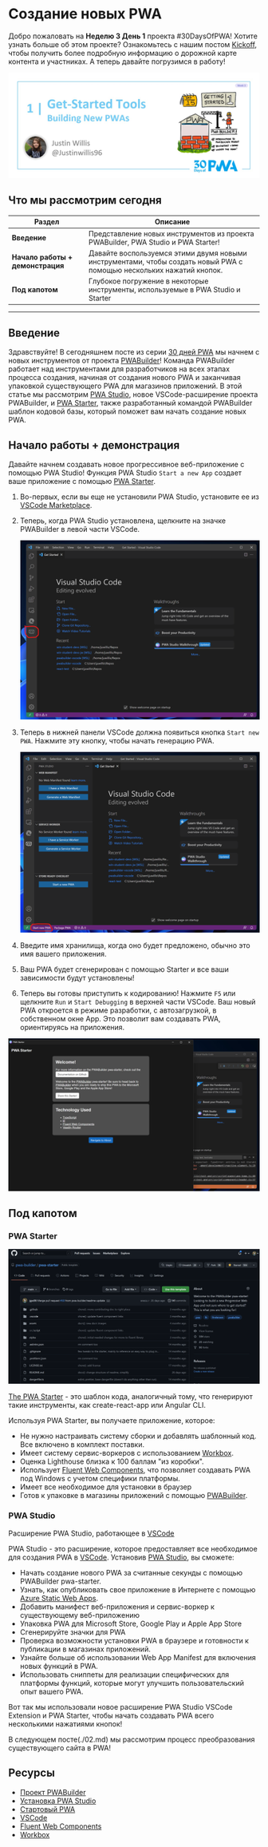 # Создание новых PWA

Добро пожаловать на **Неделю 3 День 1** проекта #30DaysOfPWA! Хотите узнать больше об этом проекте? Ознакомьтесь с нашим постом [Kickoff](../index.md), чтобы получить более подробную информацию о дорожной карте контента и участниках. А теперь давайте погрузимся в работу!

![изображение названия и автора](_media/day-01.jpg)

## Что мы рассмотрим сегодня

| Раздел | Описание |
| --- | --- |
| **Введение** | Представление новых инструментов из проекта PWABuilder, PWA Studio и PWA Starter! |
| **Начало работы + демонстрация** | Давайте воспользуемся этими двумя новыми инструментами, чтобы создать новый PWA с помощью нескольких нажатий кнопок. |
| **Под капотом** | Глубокое погружение в некоторые инструменты, используемые в PWA Studio и Starter |

---

## Введение

Здравствуйте! В сегодняшнем посте из серии [30 дней PWA](https://aka.ms/learn-pwa/30Days-blog) мы начнем с новых инструментов от проекта [PWABuilder](https://aka.ms/learn-PWA/30Days-3.1/github.com/pwa-builder/PWABuilder)! Команда PWABuilder работает над инструментами для разработчиков на всех этапах процесса создания, начиная от создания нового PWA и заканчивая упаковкой существующего PWA для магазинов приложений. В этой статье мы рассмотрим [PWA Studio](https://aka.ms/learn-PWA/30Days-3.1/pwa-studio), новое VSCode-расширение проекта PWABuilder, и [PWA Starter](https://aka.ms/learn-PWA/30Days-3.1/github.com/pwa-builder/pwa-starter), также разработанный командой PWABuilder шаблон кодовой базы, который поможет вам начать создание новых PWA.

## Начало работы + демонстрация

Давайте начнем создавать новое прогрессивное веб-приложение с помощью PWA Studio! Функция PWA Studio `Start a new App` создает ваше приложение с помощью [PWA Starter](https://aka.ms/learn-PWA/30Days-3.1/github.com/pwa-builder/pwa-starter).

1.  Во-первых, если вы еще не установили PWA Studio, установите ее из [VSCode Marketplace](https://aka.ms/learn-PWA/30Days-3.1/pwa-studio).

2.  Теперь, когда PWA Studio установлена, щелкните на значке PWABuilder в левой части VSCode.

    ![Иконка PWABuilder в левой части VSCode](_media/icon-on-left.png)

3.  Теперь в нижней панели VSCode должна появиться кнопка `Start new PWA`. Нажмите эту кнопку, чтобы начать генерацию PWA.

    ![Кнопка start new pwa находится в левом нижнем углу](_media/start-new-pwa.png)

4.  Введите имя хранилища, когда оно будет предложено, обычно это имя вашего приложения.

5.  Ваш PWA будет сгенерирован с помощью Starter и все ваши зависимости будут установлены!

6.  Теперь вы готовы приступить к кодированию! Нажмите `F5` или щелкните `Run` и `Start Debugging` в верхней части VSCode. Ваш новый PWA откроется в режиме разработки, с автозагрузкой, в собственном окне App. Это позволит вам создавать PWA, ориентируясь на приложения.

![Ваше новое приложение будет открываться в собственном окне приложения!](_media/new-app.png)

## Под капотом

### PWA Starter

![Домашняя страница PWA Starter на Github](_media/pwa-starter.png)

[The PWA Starter](https://aka.ms/learn-PWA/30Days-3.1/github.com/pwa-builder/pwa-starter) - это шаблон кода, аналогичный тому, что генерируют такие инструменты, как create-react-app или Angular CLI.

Используя PWA Starter, вы получаете приложение, которое:

-   Не нужно настраивать систему сборки и добавлять шаблонный код. Все включено в комплект поставки.
-   Имеет систему сервис-воркеров с использованием [Workbox](https://aka.ms/learn-PWA/30Days-3.1/developers.google.com/web/tools/workbox).
-   Оценка Lighthouse близка к 100 баллам "из коробки".
-   Использует [Fluent Web Components](https://aka.ms/learn-PWA/30Days-3.1/docs.microsoft.com/en-us/fluent-ui/web-components), что позволяет создавать PWA под Windows с учетом специфики платформы.
-   Имеет все необходимое для установки в браузер
-   Готов к упаковке в магазины приложений с помощью [PWABuilder](https://aka.ms/learn-PWA/30Days-3.1/www.pwabuilder.com).

### PWA Studio

Расширение PWA Studio, работающее в [VSCode](_media/pwa-studio.png)

PWA Studio - это расширение, которое предоставляет все необходимое для создания PWA в [VSCode](https://aka.ms/learn-PWA/30Days-3.1/code.visualstudio.com). Установив [PWA Studio](https://aka.ms/learn-PWA/30Days-3.1/pwa-studio), вы сможете:

-   Начать создание нового PWA за считанные секунды с помощью PWABuilder pwa-starter.
-   Узнать, как опубликовать свое приложение в Интернете с помощью [Azure Static Web Apps](https://azure.microsoft.com/en-us/services/app-service/static/).
-   Добавить манифест веб-приложения и сервис-воркер к существующему веб-приложению
-   Упаковка PWA для Microsoft Store, Google Play и Apple App Store
-   Сгенерируйте значки для PWA
-   Проверка возможности установки PWA в браузере и готовности к публикации в магазинах приложений.
-   Узнайте больше об использовании Web App Manifest для включения новых функций в PWA.
-   Использовать сниппеты для реализации специфических для платформы функций, которые могут улучшить пользовательский опыт вашего PWA.

Вот так мы использовали новое расширение PWA Studio VSCode Extension и PWA Starter, чтобы начать создавать PWA всего несколькими нажатиями кнопок!

В следующем посте(./02.md) мы рассмотрим процесс преобразования существующего сайта в PWA!

## Ресурсы

-   [Проект PWABuilder](https://aka.ms/learn-PWA/30Days-3.1/github.com/pwa-builder/PWABuilder)
-   [Установка PWA Studio](https://aka.ms/learn-PWA/30Days-3.1/pwa-studio)
-   [Стартовый PWA](https://aka.ms/learn-PWA/30Days-3.1/github.com/pwa-builder/pwa-starter)
-   [VSCode](https://aka.ms/learn-PWA/30Days-3.1/code.visualstudio.com)
-   [Fluent Web Components](https://aka.ms/learn-PWA/30Days-3.1/docs.microsoft.com/en-us/fluent-ui/web-components)
-   [Workbox](https://aka.ms/learn-PWA/30Days-3.1/developers.google.com/web/tools/workbox)
